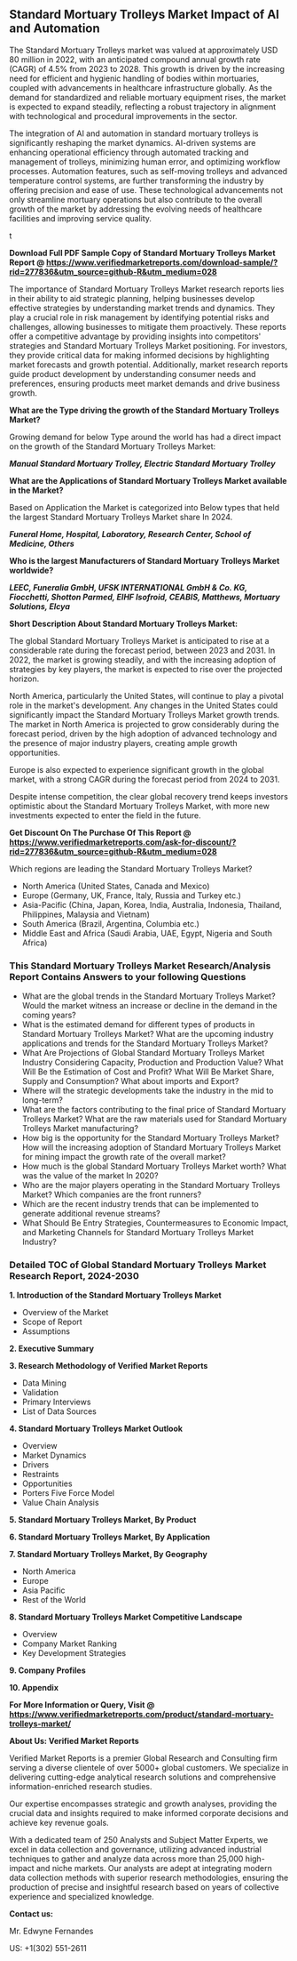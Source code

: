 <h2>Standard Mortuary Trolleys Market Impact of AI and Automation</h2><p>The Standard Mortuary Trolleys market was valued at approximately USD 80 million in 2022, with an anticipated compound annual growth rate (CAGR) of 4.5% from 2023 to 2028. This growth is driven by the increasing need for efficient and hygienic handling of bodies within mortuaries, coupled with advancements in healthcare infrastructure globally. As the demand for standardized and reliable mortuary equipment rises, the market is expected to expand steadily, reflecting a robust trajectory in alignment with technological and procedural improvements in the sector.</p><p>The integration of AI and automation in standard mortuary trolleys is significantly reshaping the market dynamics. AI-driven systems are enhancing operational efficiency through automated tracking and management of trolleys, minimizing human error, and optimizing workflow processes. Automation features, such as self-moving trolleys and advanced temperature control systems, are further transforming the industry by offering precision and ease of use. These technological advancements not only streamline mortuary operations but also contribute to the overall growth of the market by addressing the evolving needs of healthcare facilities and improving service quality.</p>t</p><p id="" class=""><strong>Download Full PDF Sample Copy of Standard Mortuary Trolleys Market Report @ <a href="https://www.verifiedmarketreports.com/download-sample/?rid=277836&utm_source=github-R&utm_medium=028" target="_blank">https://www.verifiedmarketreports.com/download-sample/?rid=277836&utm_source=github-R&utm_medium=028</a></strong></p><p>The importance of&nbsp;Standard Mortuary Trolleys Market research reports lies in their ability to aid strategic planning, helping businesses develop effective strategies by understanding market trends and dynamics. They play a crucial role in risk management by identifying potential risks and challenges, allowing businesses to mitigate them proactively. These reports offer a competitive advantage by providing insights into competitors' strategies and Standard Mortuary Trolleys Market positioning. For investors, they provide critical data for making informed decisions by highlighting market forecasts and growth potential. Additionally, market research reports guide product development by understanding consumer needs and preferences, ensuring products meet market demands and drive business growth.</p><p><strong>What are the&nbsp;Type driving the growth of the Standard Mortuary Trolleys Market?</strong></p><p id="" class="">Growing demand for below Type around the world has had a direct impact on the growth of the Standard Mortuary Trolleys Market:</p><em><strong>Manual Standard Mortuary Trolley, Electric Standard Mortuary Trolley</strong></em></p><strong>What are the&nbsp;Applications&nbsp;of Standard Mortuary Trolleys Market available in the Market?</strong></p><p id="" class="">Based on Application the Market is categorized into Below types that held the largest Standard Mortuary Trolleys Market share In 2024.</p><em><strong>Funeral Home, Hospital, Laboratory, Research Center, School of Medicine, Others</strong></em></p><strong>Who is the largest Manufacturers of Standard Mortuary Trolleys Market worldwide?</strong></p><p><em><strong>LEEC, Funeralia GmbH, UFSK INTERNATIONAL GmbH & Co. KG, Fiocchetti, Shotton Parmed, EIHF Isofroid, CEABIS, Matthews, Mortuary Solutions, Elcya</strong></em></p><p id="" class=""><strong>Short Description About Standard Mortuary Trolleys Market:</strong></p><p>The global Standard Mortuary Trolleys Market is anticipated to rise at a considerable rate during the forecast period, between 2023 and 2031. In 2022, the market is growing steadily, and with the increasing adoption of strategies by key players, the market is expected to rise over the projected horizon.</p><p>North America, particularly the United States, will continue to play a pivotal role in the market's development. Any changes in the United States could significantly impact the Standard Mortuary Trolleys Market growth trends. The market in North America is projected to grow considerably during the forecast period, driven by the high adoption of advanced technology and the presence of major industry players, creating ample growth opportunities.</p><p>Europe is also expected to experience significant growth in the global market, with a strong CAGR during the forecast period from 2024 to 2031.</p><p>Despite intense competition, the clear global recovery trend keeps investors optimistic about the Standard Mortuary Trolleys Market, with more new investments expected to enter the field in the future.</p><p id="" class=""><strong>Get Discount On The Purchase Of This Report @ <a href="https://www.verifiedmarketreports.com/ask-for-discount/?rid=277836&utm_source=github-R&utm_medium=028" target="_blank">https://www.verifiedmarketreports.com/ask-for-discount/?rid=277836&utm_source=github-R&utm_medium=028</a></strong></p>Which regions are leading the Standard Mortuary Trolleys Market?</p><ul><li>North America (United States, Canada and Mexico)</li><li>Europe (Germany, UK, France, Italy, Russia and Turkey etc.)</li><li>Asia-Pacific (China, Japan, Korea, India, Australia, Indonesia, Thailand, Philippines, Malaysia and Vietnam)</li><li>South America (Brazil, Argentina, Columbia etc.)</li><li>Middle East and Africa (Saudi Arabia, UAE, Egypt, Nigeria and South Africa)</li></ul><h3 id="" class="">This Standard Mortuary Trolleys Market Research/Analysis Report Contains Answers to your following Questions</h3><ul><li>What are the global trends in the Standard Mortuary Trolleys Market? Would the market witness an increase or decline in the demand in the coming years?</li><li>What is the estimated demand for different types of products in Standard Mortuary Trolleys Market? What are the upcoming industry applications and trends for the Standard Mortuary Trolleys Market?</li><li>What Are Projections of Global Standard Mortuary Trolleys Market Industry Considering Capacity, Production and Production Value? What Will Be the Estimation of Cost and Profit? What Will Be Market Share, Supply and Consumption? What about imports and Export?</li><li>Where will the strategic developments take the industry in the mid to long-term?</li><li>What are the factors contributing to the final price of Standard Mortuary Trolleys Market? What are the raw materials used for Standard Mortuary Trolleys Market manufacturing?</li><li>How big is the opportunity for the Standard Mortuary Trolleys Market? How will the increasing adoption of Standard Mortuary Trolleys Market for mining impact the growth rate of the overall market?</li><li>How much is the global Standard Mortuary Trolleys Market worth? What was the value of the market In 2020?</li><li>Who are the major players operating in the Standard Mortuary Trolleys Market? Which companies are the front runners?</li><li>Which are the recent industry trends that can be implemented to generate additional revenue streams?</li><li>What Should Be Entry Strategies, Countermeasures to Economic Impact, and Marketing Channels for Standard Mortuary Trolleys Market Industry?</li></ul><h3 id="" class="">Detailed TOC of Global Standard Mortuary Trolleys Market Research Report, 2024-2030</h3><p id="" class=""><strong>1. Introduction of the Standard Mortuary Trolleys Market</strong></p><ul><li>Overview of the Market</li><li>Scope of Report</li><li>Assumptions</li></ul><p id="" class=""><strong>2. Executive Summary</strong></p><p id="" class=""><strong>3. Research Methodology of Verified Market Reports</strong></p><ul><li>Data Mining</li><li>Validation</li><li>Primary Interviews</li><li>List of Data Sources</li></ul><p id="" class=""><strong>4. Standard Mortuary Trolleys Market Outlook</strong></p><ul><li>Overview</li><li>Market Dynamics</li><li>Drivers</li><li>Restraints</li><li>Opportunities</li><li>Porters Five Force Model</li><li>Value Chain Analysis</li></ul><p id="" class=""><strong>5. Standard Mortuary Trolleys Market, By Product</strong></p><p id="" class=""><strong>6. Standard Mortuary Trolleys Market, By Application</strong></p><p id="" class=""><strong>7. Standard Mortuary Trolleys Market, By Geography</strong></p><ul><li>North America</li><li>Europe</li><li>Asia Pacific</li><li>Rest of the World</li></ul><p id="" class=""><strong>8. Standard Mortuary Trolleys Market Competitive Landscape</strong></p><ul><li>Overview</li><li>Company Market Ranking</li><li>Key Development Strategies</li></ul><p id="" class=""><strong>9. Company Profiles</strong></p><p id="" class=""><strong>10. Appendix</strong></p><p id="" class=""><strong>For More Information or Query, Visit @ <a href="https://www.verifiedmarketreports.com/product/standard-mortuary-trolleys-market/" target="_blank">https://www.verifiedmarketreports.com/product/standard-mortuary-trolleys-market/</a></strong></p><p id="" class=""><strong>About Us: Verified Market Reports</strong></p><p id="" class="">Verified Market Reports is a premier Global Research and Consulting firm serving a diverse clientele of over 5000+ global customers. We specialize in delivering cutting-edge analytical research solutions and comprehensive information-enriched research studies.</p><p id="" class="">Our expertise encompasses strategic and growth analyses, providing the crucial data and insights required to make informed corporate decisions and achieve key revenue goals.</p><p id="" class="">With a dedicated team of 250 Analysts and Subject Matter Experts, we excel in data collection and governance, utilizing advanced industrial techniques to gather and analyze data across more than 25,000 high-impact and niche markets. Our analysts are adept at integrating modern data collection methods with superior research methodologies, ensuring the production of precise and insightful research based on years of collective experience and specialized knowledge.</p><p id="" class=""><strong>Contact us:</strong></p><p id="" class="">Mr. Edwyne Fernandes</p><p id="" class="">US: +1(302) 551-2611</p>
